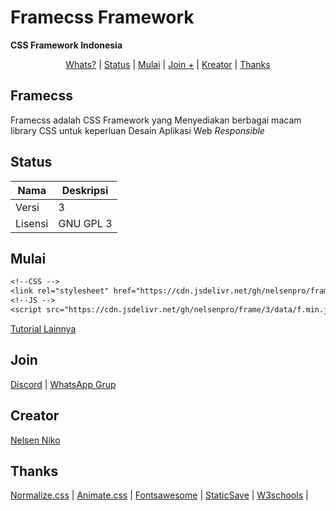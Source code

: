 # Framecss Framework
**CSS Framework Indonesia**
<p align="center">
  <a href="#framecss">Whats?</a> |
  <a href="#status">Status</a> |
  <a href="https://github.com/nelsenpro/frame/blob/main/3/README.md">Mulai</a> |
  <a href="#join">Join +</a> |
  <a href="#creator">Kreator</a> |
  <a href="#thanks">Thanks</a>
</p>

## Framecss
<p align="">Framecss adalah CSS Framework yang Menyediakan berbagai macam library CSS untuk keperluan Desain Aplikasi Web <i>Responsible</i></p>

## Status
| Nama | Deskripsi |
| --- | --- |
| Versi | 3|
| Lisensi | GNU GPL 3 |

## Mulai
```txt
<!--CSS -->
<link rel="stylesheet" href="https://cdn.jsdelivr.net/gh/nelsenpro/frame/3/data/f.min.css" type="text/css" media="all" />
<!--JS -->
<script src="https://cdn.jsdelivr.net/gh/nelsenpro/frame/3/data/f.min.js" type="text/javascript" charset="utf-8"></script>
```

[Tutorial Lainnya](https://github.com/nelsenpro/frame/blob/main/3/README.md)

## Join

[Discord](https://discord.gg/Q7pnS6r4) | [WhatsApp Grup](https://chat.whatsapp.com/G3340KQHfs7DNLbFvHDXGd)

## Creator

[Nelsen Niko](https://wa.me/6285328736706/)

## Thanks

[Normalize.css](https://necolas.github.io/normalize.css/) | [Animate.css](https://animate.style/) | [Fontsawesome](https://fontawesome.com/) | [StaticSave](https://staticsave.com/) | [W3schools](https://www.w3schools.com/) |
